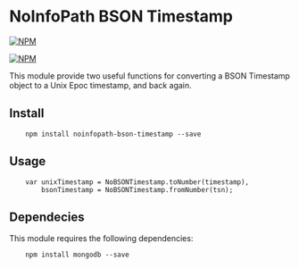 # NoInfoPath BSON Timestamp

[![NPM](https://nodei.co/npm/noinfopath-bson-timestamp.png?downloads=true&downloadRank=true&stars=true)](https://nodei.co/npm/noinfopath-bson-timestamp/)

[![NPM](https://nodei.co/npm-dl/noinfopath-bson-timestamp.png)](https://nodei.co/npm/noinfopath-bson-timestamp/)

This module provide two useful functions for converting a BSON Timestamp object 
to a Unix Epoc timestamp, and back again.  

## Install

```
    npm install noinfopath-bson-timestamp --save
```

## Usage

```
    var unixTimestamp = NoBSONTimestamp.toNumber(timestamp),
	    bsonTimestamp = NoBSONTimestamp.fromNumber(tsn);
```

## Dependecies
This module requires the following dependencies:

```
    npm install mongodb --save
```